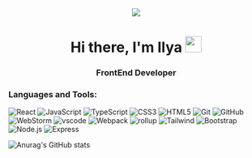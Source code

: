 <div id="header" align="center">
  <img src="https://miro.medium.com/1*JTVWHBtzlA9P6iKMxCF2yQ.png"/>
</div>


<h1 align="center">Hi there, I'm Ilya
<img src="https://github.com/blackcater/blackcater/raw/main/images/Hi.gif" height="32"/></h1>
<h3 align="center"> FrontEnd Developer</h3>

<h3>Languages and Tools:</h3>

![React](https://img.shields.io/badge/-React-1E90FF?style=for-the-badge&logo=React&logoColor=000000)
![JavaScript](https://img.shields.io/badge/-JavaScript-1E90FF?style=for-the-badge&logo=JavaScript&logoColor=ffee00)
![TypeScript](https://img.shields.io/badge/-TypeScript-1E90FF?style=for-the-badge&logo=TypeScript&logoColor=000000)
![CSS3](https://img.shields.io/badge/-CSS3-1E90FF?style=for-the-badge&logo=CSS3&logoColor=1155cc)
![HTML5](https://img.shields.io/badge/-HTML5-1E90FF?style=for-the-badge&logo=HTML5&logoColor=e96228)
![Git](https://img.shields.io/badge/-Git-1E90FF?style=for-the-badge&logo=Git&logoColor=f54d27)
![GitHub](https://img.shields.io/badge/-GitHub-1E90FF?style=for-the-badge&logo=GitHub&logoColor=000)
![WebStorm](https://img.shields.io/badge/-WebStorm-1E90FF?style=for-the-badge&logo=WebStorm&logoColor=d5ea5c)
![vscode](https://img.shields.io/badge/-vscode-1E90FF?style=for-the-badge&logo=VisualStudioCode&logoColor=000000)
![Webpack](https://img.shields.io/badge/-Webpack-1E90FF?style=for-the-badge&logo=Webpack&logoColor=000000)
![rollup](https://img.shields.io/badge/-rollup-1E90FF?style=for-the-badge&logo=rollup.js&logoColor=df3335)
![Tailwind](https://img.shields.io/badge/-Tailwind-1E90FF?style=for-the-badge&logo=TailwindCSS&logoColor=000000)
![Bootstrap](https://img.shields.io/badge/-Bootstrap-1E90FF?style=for-the-badge&logo=Bootstrap&logoColor=7532f8)
![Node.js](https://img.shields.io/badge/-Node.js-1E90FF?style=for-the-badge&logo=Node.js&logoColor=339933)
![Express](https://img.shields.io/badge/-Express-1E90FF?style=for-the-badge&logo=Express&logoColor=ffffff)



![Anurag's GitHub stats](https://github-readme-stats.vercel.app/api?username=IlyaLelkov&show_icons=true&theme=transparent)


